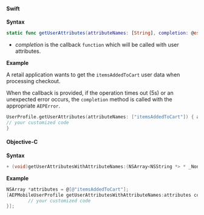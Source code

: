 #### Swift

**Syntax**

```swift
static func getUserAttributes(attributeNames: [String], completion: @escaping ([String: Any]?, AEPError) -> Void)
```
* _completion_ is the callback `function` which will be called with user attributes.

**Example**

A retail application wants to get the `itemsAddedToCart` user data when processing checkout.

When the callback is provided, if the operation times out (5s) or an unexpected error occurs, the `completion` method is called with the appropriate `AEPError`.

```swift
UserProfile.getUserAttributes(attributeNames: ["itemsAddedToCart"]) { attributes, error in
// your customized code
}
```

#### Objective-C

**Syntax**

```objectivec
+ (void)getUserAttributesWithAttributeNames:(NSArray<NSString *> * _Nonnull) comletion:^(NSDictionary<NSString *,id> * _Nullable, enum AEPError)
```

**Example**

```objectivec
NSArray *attributes = @[@"itemsAddedToCart"];
[AEPMobileUserProfile getUserAttributesWithAttributeNames:attributes completion:^(NSDictionary<NSString *,id> * _Nullable, enum AEPError) {
        // your customized code
}];
```
